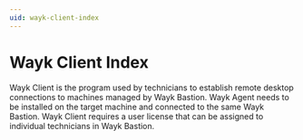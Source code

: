 ```yaml
---
uid: wayk-client-index
---
```


# Wayk Client Index

Wayk Client is the program used by technicians to establish remote desktop connections to machines managed by Wayk Bastion. Wayk Agent needs to be installed on the target machine and connected to the same Wayk Bastion. Wayk Client requires a user license that can be assigned to individual technicians in Wayk Bastion.
